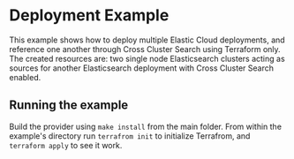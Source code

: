 # Deployment Example

This example shows how to deploy multiple Elastic Cloud deployments, and reference one another through Cross Cluster Search using Terraform only.
The created resources are: two single node Elasticsearch clusters acting as sources for another Elasticsearch deployment with Cross Cluster Search enabled.

## Running the example

Build the provider using `make install` from the main folder. From within the example's directory run `terrafrom init` to initialize Terrafrom, and `terraform apply` to see it work.
